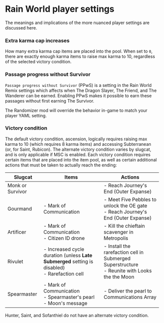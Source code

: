# Rain World player settings

The meanings and implications of the more nuanced player settings are discussed here.

### Extra karma cap increases
How many extra karma cap items are placed into the pool.
When set to `0`, there are exactly enough karma items to raise max karma to 10,
regardless of the selected victory condition.

### Passage progress without Survivor
`Passage progress without Survivor` (PPwS) is a setting in the Rain World Remix settings
which affects when The Dragon Slayer, The Friend, and The Wanderer can be earned.
Enabling PPwS makes it possible to earn these passages without first earning The Survivor.

The Randomizer mod will override the behavior in-game to match your player YAML setting.

### Victory condition
The default victory condition, ascension, logically requires raising max karma to 10
(which requires 8 karma items) and accessing Subterranean (or, for Saint, Rubicon).
The alternate victory condition varies by slugcat, and is only applicable if MSC is enabled.
Each victory condition requires certain items that are placed into the item pool,
as well as certain additional actions that must be taken to actually reach the ending:

| Slugcat          | Items                                                                                             | Actions                                                                                          |
|------------------|---------------------------------------------------------------------------------------------------|--------------------------------------------------------------------------------------------------|
| Monk or Survivor |                                                                                                   | - Reach Journey's End (Outer Expanse)                                                            |
| Gourmand         | - Mark of Communication                                                                           | - Meet Five Pebbles to unlock the OE gate<br/>- Reach Journey's End (Outer Expanse)              |
| Artificer        | - Mark of Communication<br/>- Citizen ID drone                                                    | - Kill the chieftain scavenger in Metropolis                                                     |
| Rivulet          | - Increased cycle duration (unless **Late Submerged** setting is disabled)<br/>- Rarefaction cell | - Install the rarefaction cell in Submerged Superstructure<br/>- Reunite with Looks the the Moon |
| Spearmaster      | - Mark of Communication<br/>- Spearmaster's pearl<br/>- Moon's message                            | - Deliver the pearl to Communications Array                                                      |

Hunter, Saint, and Sofanthiel do not have an alternate victory condition.

